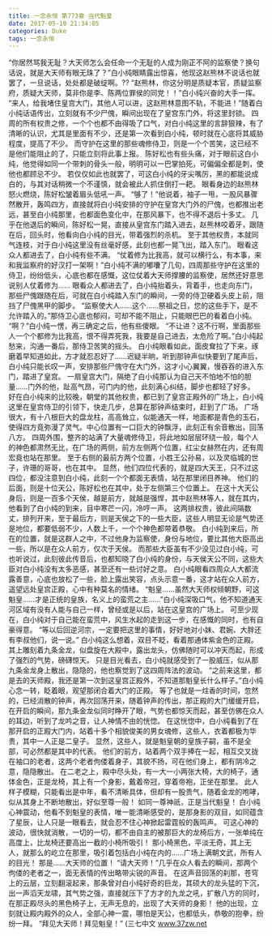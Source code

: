 ```yaml
---
title: 一念永恒 第773章 当代魁皇
date: 2017-05-10 21:34:05
categories: Duke
tags: 一念永恒
---
```


“你居然骂我无耻？大天师怎么会任命一个无耻的人成为刚正不阿的监察使？换句话说，就是大天师有眼无珠了？”白小纯眼睛露出惊喜，他现这赵熊林不说话也就罢了，一旦说话，处处都是破绽啊。??
“赵熊林，你这分明是质疑本官，质疑监察府，质疑大天师，莫非你是李、陈两位罪侯的同党！！”白小纯兴奋的大手一挥。
“来人，给我堵住皇宫大门，其他人可以进，这赵熊林意图不轨，不能进！”随着白小纯话语传出，立刻就有不少尸傀，瞬间出现在了皇宫东门外，将这里封锁。
四周的所有权贵之修，一个个也都不由得吸了口气，对白小纯这里的言辞狠辣，有了清晰的认识，尤其是里面有不少，还是第一次看到白小纯，顿时就在心底将其威胁程度，提高了不少。
而守护在这里的那些魂修侍卫，则是一个个苦笑，这已经不是他们能阻止的了，只能立刻将此事上报。
陈好松也有些头痛，对于眼前这白小纯，他觉得如同一个带刺的骨头一般，明明可以一巴掌拍死，可偏偏全都是刺，使他也都顾忌不少。
若仅仅如此也就罢了，可这白小纯的牙尖嘴厉，黑的都能说成白的，与其对话稍微一个不谨慎，就会被此人抓住倒打一耙。
眼看身边的赵熊林怒火燃烧，陈好松皱着眉头低吼一声。
“够了！”他说着，袖子一甩，一股风暴骤然散开，轰鸣四方，直接就将白小纯安排的守护在皇宫大门外的尸傀，也都推出老远，甚至白小纯那里，也都面色变化中，在那风暴下，也不得不退后十多丈。
几乎在他退后的瞬间，陈好松一晃，直接从皇宫东门踏入进去，赵熊林咬着牙，跟随在后，回头时，他看向白小纯的目光，带着强烈的杀机。
至于其他权贵，本就同气连枝，对于白小纯这里没有丝毫好感，此刻也都一晃飞出，踏入东门。
眼看这众人都进去了，白小纯有些不满。
“仗着修为比我高，就可以横行么，有本事，来和我监察府的好汉打一架啊！”白小纯不满的嘟囔了几句，四周那些守护在这里的侍卫，纷纷低头，心底也都在感慨，这位仗着大天师撑腰的监察使，居然还好意思说别人仗着修为……
眼看众人都进去了，白小纯抬着头，背着手，也走向东门，那些尸傀跟随在后，可就在白小纯踏入东门的瞬间，一旁的侍卫硬着头皮上前，阻挡了尸傀黑甲的脚步。
“监察使大人……这个……祭祖之日，您的这些手下，是不允许踏入的。”那侍卫心底也郁闷，可却不能不阻止，只能眼巴巴的看着白小纯。
“啊？”白小纯一愣，再三确定之后，他有些傻眼。
“不让进？这不行啊，里面那些人一个个都修为比我高，恨不得弄死我，我要是自己进去，太危险了啊。”白小纯起愁来，沟通一番后，那侍卫苦笑的摇头。
白小纯眼看如此，面皮耷拉了下来，琢磨着早知道如此，方才就忍忍好了……迟疑半晌，听到那钟声似快要到了尾声后，白小纯只能长叹一声，安排那些尸傀守在大门外，这才小心翼翼，慢吞吞的进入东门，踏进了皇宫。
一扇皇宫大门，隔绝了白小纯那认为自己天不怕地不怕的胆量……门外的他，趾高气昂，可门内的他，此刻满心纠结，脚步也都轻了好多。
好在白小纯来的比较晚，朝堂的其他权贵，都已到了皇宫正殿外的广场上，白小纯这里在皇宫侍卫的引领下，快走几步，总算在那钟声结束时，赶到了广场。
广场很大，有十八根巨大的盘龙柱，高高耸立，似能通天一样，地面都是青色的玉石，使得四方竟弥漫了灵气。中心位置有一口巨大的钟飘浮，此刻正有余音散出，回荡八方。
四周外围，整齐的站满了大量魂修侍卫，将此地如层层环绕一般，每个人的神色都肃然无比，在广场的两侧，前方左侧两个位置，红尘女赫然在内，还有周宏竟也站在那里。
至于右侧的最前方两个位置，小胜王公孙易，以及灵临城的世子，许珊的哥哥，也在其中。
显然，他们四位代表的，就是四大天王，只不过这四位，都没注意到白小纯，此刻一个个都面无表情，站在那里闭目养神。
他们的后面，则是十位天公，陈好松也在其中，处于左侧第三个位置上。
在这十大天公身后，则是一百多个天侯，越是前方，就越是强悍，其中赵熊林等人，就在其内，他看到了白小纯的到来，目中寒芒一闪，冷哼一声。
这两排权贵，彼此间隔数丈，排列开来，至于最后方，则是天侯之下的一些大臣，这些人明显无论是气势还是地位，都要低弱不少，人数上千，一个个神色都带着恭敬。
白小纯到来后，所在的位置，就是这群人之中，不过他身为监察使，身份与地位，要比其他大臣高出一些，所以是在众人前方，仅次于天侯。
而那些大臣虽有不少没见过白小纯，可也听说过，此刻彼此传音后，也都知晓了白小纯的身份，与天侯天公不同，这些大臣对白小纯没有太多恶感，甚至还有一些讨好之意。
白小纯眼看四周众人大都流露善意，心底也放松了一些，脸上露出笑容，点头示意一番，这才站在众人前方，遥望远处皇宫正殿，心中有种莫名的情绪。
“魁皇……虽然大天师权倾朝野，可这魁皇……才是正统的皇族，名义上的蛮荒之主……”白小纯深吸口气，他不知道通天河区域有没有人能与自己一样，曾经或是以后，站在这皇宫的广场上。
可至少现在，白小纯对于自己能在蛮荒中，风生水起的走到这一步，在感慨的同时，也有自豪得意。
“等以后回逆河宗，一定要把这里的事情，好好地对小妹、君婉、大胖还有李叔他们，说一说。”
白小纯这么想着，双目不眨，看着那通体紫金色的正殿。其上雕刻着九条金龙，似盘旋在大殿中，露出龙头，仿佛随时可以冲天而起，形成了强烈的气势，磅礴惊天。
只是目光看去，白小纯就感受到了一股威压，似从那九条金龙身上散出，隐隐的，他也察觉到了这四周阵法的波动。
“之前来这里，都是去的天师殿，我还是第一次到这皇宫正殿外，不知道那魁皇长什么样子。”白小纯心念一转，眨着眼，观望那闭合着大门的正殿。
等了也就是一炷香的时间，忽然的，已经消散的钟声，再次回荡开来，随着钟声的传出，那正殿的大门缓缓开启，在开启的瞬间，那九条金龙似同时睁开了眼，气势也都惊天而起，甚至仿佛在众人的耳边，听到了龙吟之音，让人神情不由的恍惚。
在这恍惚中，白小纯看到了在那开启的正殿大门内，站着十多个相貌俊美的男女魂修，这些人，衣着都极为华贵，其中一人正是二皇子。
显然，这些人，就是魁皇朝的皇族子嗣，虽不是全部，可必然都是其中的代表。
他们的前方，站着两个双手捧在一起，相互交叉拢在袖口的老者，这两个老者佝偻着身子，其貌不扬，可在他们身上，都有阴冷之意，隐隐散出。
在二老之上，殿中尽头处，有一大一小两张大椅，大的椅子，通体金色，正是龙椅，其上有一个身影，戴着帝冠，穿着帝袍，正坐在那里。
此人样子模糊，只能看出是中年，看不清晰具体，但却有一股贵气，随着金龙的咆哮，似从其身上不断地散出，好似至尊一般！
如同一尊神祇，正是当代魁皇！
白小纯心神震动，他看不到魁皇的表情，唯一能清晰感受的，是那身影的双目，如同蕴含了星辰，让人只是一眼看去，就会忍不住心神掀起雷霆般的轰鸣声。
可这心神的波动，很快就消散，一切的一切，都不由自主的被那巨大的龙椅后方，一张单纯在高度上，比龙椅还要高出一截的小椅所吸引！
那小椅黑色，平淡无奇，其上无人，就那么的屹立在那里，吸引着包括白小纯在内的……广场上满朝文武，所有人的目光！
那是……大天师的位置！
“请大天师！”几乎在众人看去的瞬间，那两个佝偻的老者之一，面无表情的传出略带尖锐的声音。
在这声音回荡的刹那，苍穹上的云层，立刻翻滚起来，那条曾对白小纯好奇的巨龙，其硕大的龙头猛的下沉，出一声滔天龙啸，其气势之强，直接就压下了方才的九龙之吼，扩散八方的同时，在那正殿尽头的黑色椅子上，无声无息的，出现了大天师的身影！
他的出现，立刻就让殿内殿外的众人，全部心神一震，哪怕是天公，也都低头，恭敬的抱拳，纷纷一拜。
“拜见大天师！拜见魁皇！”
(三七中文 www.37zw.net